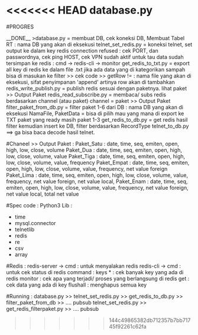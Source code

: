 <<<<<<< HEAD
database.py
=======
#PROGRES 
<p>
__DONE__
>database.py = membuat DB, cek koneksi DB, Membuat Tabel RT
  <nameofDB> : nama DB yang akan di eksekusi
    
<DONE>
telnet_set_redis.py = koneksi telnet, set output ke dalam key redis
  connection refused : cek PORT, dan passwordnya, cek ping HOST, cek VPN sudah aktif
  untuk tau data sudah tersimpan ke redis :
      cmd -> redis-cli -> monitor 

<DONE>      
get_redis_to_txt.py = export all key di redis ke dalam file .txt
  jika ada data yang di kategorikan sampah bisa di masukan ke filter >> cek code >> getRow != <filter>
  <file> : nama file yang akan di eksekusi, sifat penyimpanan 'append' artinya row akan di tambahkan
    
    
<OTW>
redis_write_publish.py = publish redis sesuai dengan paketnya.
   lihat paket >> Output Paket
  
<OTW>
redis_read_subscribe.py = membaca/ subs redis berdasarkan channel (atau paket)
    channel = paket >> Output Paket

<OTW>
filter_paket_from_db.py = filter paket 1-6 dari DB
  <nameDB> : nama DB yang akan di eksekusi
  NamaFile, PaketData = bisa di pilih mau yang mana di export ke TXT
  paket yang ready masih paket 1-3

<OTW>
get_redis_to_db.py = get redis hasil filter kemudian insert ke DB, filter berdasarkan RecordType
    
<FAILED>
telnet_to_db.py ==> ga bisa baca decode hasil telnet.
  

#Chaneel >> Output Paket : 
    Paket_Satu  : date, time, seq, emiten, open, high, low, close, volume
    Paket_Dua   : date, time, seq, emiten, open, high, low, close, volume, value
    Paket_Tiga  : date, time, seq, emiten, open, high, low, close, volume, value, frequency
    Paket_Empat : date, time, seq, emiten, open, high, low, close, volume, value, frequency, net value foreign
    Paket_Lima  : date, time, seq, emiten, open, high, low, close, volume, value, frequency, net value foreign, net value local,
    Paket_Enam  : date, time, seq, emiten, open, high, low, close, volume, value, frequency, net value foreign, net value local, total net value

#Spec code :
Python3
Lib : 
  - time
  - mysql.connector
  - telnetlib
  - redis
  - re
  - csv
  - array
 
 #Redis :
    redis-server -> cmd : untuk menyalakan redis
    redis-cli -> cmd : untuk cek status di redis
        command : 
            keys * : cek banyak key yang ada di redis
            monitor : cek apa yang terjadi/ proses yang berlangsung di redis
            get <key> : cek data yang ada di key <key>
            flushall : menghapus semua key

#Running :
	database.py >> telnet_set_redis.py >> get_redis_to_db.py >> filter_paket_from_db >> .... pubsub
	telnet_set_redis.py >> get_redis_filterpaket.py >> .... pubsub
>>>>>>> 144c49865382db712357b7bb71745f92261c62fa
